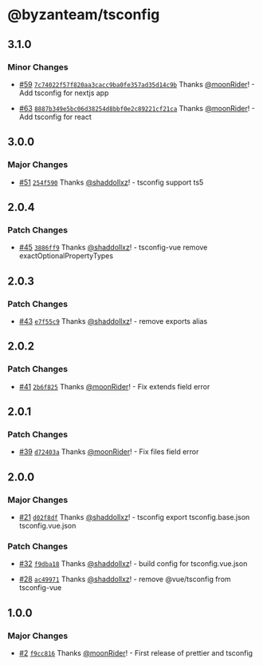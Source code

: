 # @byzanteam/tsconfig

## 3.1.0

### Minor Changes

- [#59](https://github.com/Byzanteam/jet-linter/pull/59) [`7c74022f57f820aa3cacc9ba0fe357ad35d14c9b`](https://github.com/Byzanteam/jet-linter/commit/7c74022f57f820aa3cacc9ba0fe357ad35d14c9b) Thanks [@moonRider](https://github.com/moonRider)! - Add tsconfig for nextjs app

- [#63](https://github.com/Byzanteam/jet-linter/pull/63) [`8887b349e5bc06d38254d8bbf0e2c89221cf21ca`](https://github.com/Byzanteam/jet-linter/commit/8887b349e5bc06d38254d8bbf0e2c89221cf21ca) Thanks [@moonRider](https://github.com/moonRider)! - Add tsconfig for react

## 3.0.0

### Major Changes

- [#51](https://github.com/Byzanteam/jet-linter/pull/51) [`254f590`](https://github.com/Byzanteam/jet-linter/commit/254f590a7396d81eaf791f18f72d2dc9071a9972) Thanks [@shaddollxz](https://github.com/shaddollxz)! - tsconfig support ts5

## 2.0.4

### Patch Changes

- [#45](https://github.com/Byzanteam/jet-linter/pull/45) [`3886ff9`](https://github.com/Byzanteam/jet-linter/commit/3886ff92082a0d098975ef23be41aeb268872eb8) Thanks [@shaddollxz](https://github.com/shaddollxz)! - tsconfig-vue remove exactOptionalPropertyTypes

## 2.0.3

### Patch Changes

- [#43](https://github.com/Byzanteam/jet-linter/pull/43) [`e7f55c9`](https://github.com/Byzanteam/jet-linter/commit/e7f55c96f6a1398b81f0943a4afe9d1e6249d443) Thanks [@shaddollxz](https://github.com/shaddollxz)! - remove exports alias

## 2.0.2

### Patch Changes

- [#41](https://github.com/Byzanteam/jet-linter/pull/41) [`2b6f825`](https://github.com/Byzanteam/jet-linter/commit/2b6f825cdf0f8503deabcfef200f53ab72c7b1a5) Thanks [@moonRider](https://github.com/moonRider)! - Fix extends field error

## 2.0.1

### Patch Changes

- [#39](https://github.com/Byzanteam/jet-linter/pull/39) [`d72403a`](https://github.com/Byzanteam/jet-linter/commit/d72403a05c250b7360ba9bad68ef4a926a270f88) Thanks [@moonRider](https://github.com/moonRider)! - Fix files field error

## 2.0.0

### Major Changes

- [#21](https://github.com/Byzanteam/jet-linter/pull/21) [`d02f8df`](https://github.com/Byzanteam/jet-linter/commit/d02f8dfd3328891c1fd1ded998fc8aa46373b1d9) Thanks [@shaddollxz](https://github.com/shaddollxz)! - tsconfig export tsconfig.base.json tsconfig.vue.json

### Patch Changes

- [#32](https://github.com/Byzanteam/jet-linter/pull/32) [`f9dba18`](https://github.com/Byzanteam/jet-linter/commit/f9dba18e3c65d0856bebdda409a6999a98d87731) Thanks [@shaddollxz](https://github.com/shaddollxz)! - build config for tsconfig.vue.json

- [#28](https://github.com/Byzanteam/jet-linter/pull/28) [`ac49971`](https://github.com/Byzanteam/jet-linter/commit/ac49971221d704711bcdbd3e8b8d21365e2311d1) Thanks [@shaddollxz](https://github.com/shaddollxz)! - remove @vue/tsconfig from tsconfig-vue

## 1.0.0

### Major Changes

- [#2](https://github.com/Byzanteam/jet-linter/pull/2) [`f9cc816`](https://github.com/Byzanteam/jet-linter/commit/f9cc81670145beb04e727cd8386e44ebe8da5e13) Thanks [@moonRider](https://github.com/moonRider)! - First release of prettier and tsconfig
